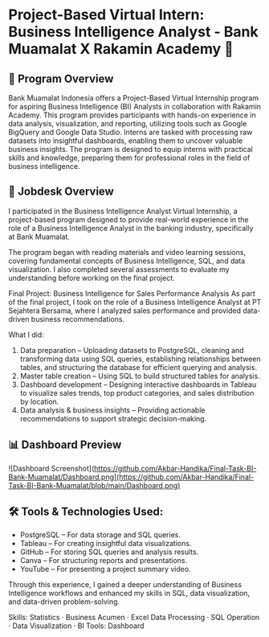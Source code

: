 # Project-Based Virtual Intern: Business Intelligence Analyst - Bank Muamalat X Rakamin Academy 🚀

## 📌 Program Overview
Bank Muamalat Indonesia offers a Project-Based Virtual Internship program for aspiring Business Intelligence (BI) Analysts in collaboration with Rakamin Academy. This program provides participants with hands-on experience in data analysis, visualization, and reporting, utilizing tools such as Google BigQuery and Google Data Studio. Interns are tasked with processing raw datasets into insightful dashboards, enabling them to uncover valuable business insights. The program is designed to equip interns with practical skills and knowledge, preparing them for professional roles in the field of business intelligence. 

## 📌 Jobdesk Overview
I participated in the Business Intelligence Analyst Virtual Internship, a project-based program designed to provide real-world experience in the role of a Business Intelligence Analyst in the banking industry, specifically at Bank Muamalat.

The program began with reading materials and video learning sessions, covering fundamental concepts of Business Intelligence, SQL, and data visualization. I also completed several assessments to evaluate my understanding before working on the final project.

Final Project: Business Intelligence for Sales Performance Analysis
As part of the final project, I took on the role of a Business Intelligence Analyst at PT Sejahtera Bersama, where I analyzed sales performance and provided data-driven business recommendations.

What I did:
1. Data preparation – Uploading datasets to PostgreSQL, cleaning and transforming data using SQL queries, establishing relationships between tables, and structuring the database for efficient querying and analysis.
2. Master table creation – Using SQL to build structured tables for analysis.
3. Dashboard development – Designing interactive dashboards in Tableau to visualize sales trends, top product categories, and sales distribution by location.
4. Data analysis & business insights – Providing actionable recommendations to support strategic decision-making.

## 📊 Dashboard Preview 
![Dashboard Screenshot](https://github.com/Akbar-Handika/Final-Task-BI-Bank-Muamalat/Dashboard.png](https://github.com/Akbar-Handika/Final-Task-BI-Bank-Muamalat/blob/main/Dashboard.png)

## 🛠️ Tools & Technologies Used:
- PostgreSQL – For data storage and SQL queries.
-  Tableau – For creating insightful data visualizations.
-   GitHub – For storing SQL queries and analysis results.
-   Canva – For structuring reports and presentations.
-   YouTube – For presenting a project summary video.

Through this experience, I gained a deeper understanding of Business Intelligence workflows and enhanced my skills in SQL, data visualization, and data-driven problem-solving.

Skills: Statistics · Business Acumen · Excel Data Processing · SQL Operation · Data Visualization · BI Tools: Dashboard
